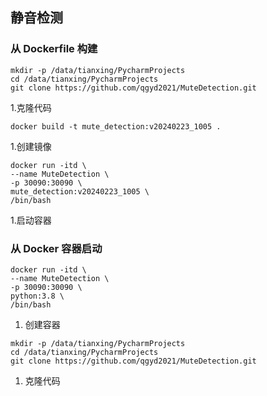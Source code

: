 ## 静音检测


### 从 Dockerfile 构建

```text
mkdir -p /data/tianxing/PycharmProjects
cd /data/tianxing/PycharmProjects
git clone https://github.com/qgyd2021/MuteDetection.git
```
1.克隆代码

```text
docker build -t mute_detection:v20240223_1005 .
```
1.创建镜像

```text
docker run -itd \
--name MuteDetection \
-p 30090:30090 \
mute_detection:v20240223_1005 \
/bin/bash
```
1.启动容器

### 从 Docker 容器启动

```shell
docker run -itd \
--name MuteDetection \
-p 30090:30090 \
python:3.8 \
/bin/bash
```
1. 创建容器

```text
mkdir -p /data/tianxing/PycharmProjects
cd /data/tianxing/PycharmProjects
git clone https://github.com/qgyd2021/MuteDetection.git
```
1. 克隆代码
